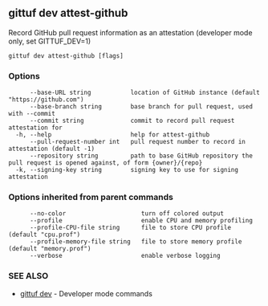 ## gittuf dev attest-github

Record GitHub pull request information as an attestation (developer mode only, set GITTUF_DEV=1)

```
gittuf dev attest-github [flags]
```

### Options

```
      --base-URL string           location of GitHub instance (default "https://github.com")
      --base-branch string        base branch for pull request, used with --commit
      --commit string             commit to record pull request attestation for
  -h, --help                      help for attest-github
      --pull-request-number int   pull request number to record in attestation (default -1)
      --repository string         path to base GitHub repository the pull request is opened against, of form {owner}/{repo}
  -k, --signing-key string        signing key to use for signing attestation
```

### Options inherited from parent commands

```
      --no-color                     turn off colored output
      --profile                      enable CPU and memory profiling
      --profile-CPU-file string      file to store CPU profile (default "cpu.prof")
      --profile-memory-file string   file to store memory profile (default "memory.prof")
      --verbose                      enable verbose logging
```

### SEE ALSO

* [gittuf dev](gittuf_dev.md)	 - Developer mode commands

